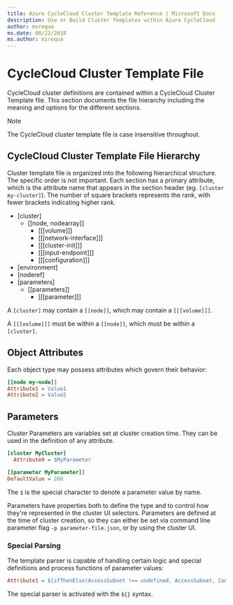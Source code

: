 ```yaml
---
title: Azure CycleCloud Cluster Template Reference | Microsoft Docs
description: Use or Build Cluster Templates within Azure CycleCloud
author: mvrequa
ms.date: 08/22/2018
ms.author: mirequa
---
```


# CycleCloud Cluster Template File

CycleCloud cluster definitions are contained within a CycleCloud Cluster Template file.
This section documents the file hierarchy including the meaning and options for
the different sections.

> [!NOTE]
> The CycleCloud cluster template file is case insensitive throughout.

## CycleCloud Cluster Template File Hierarchy

Cluster template file is organized into the following hierarchical structure. The specific order is not important. Each section has a primary attribute, which is the attribute name that appears in the section header (eg. `[cluster my-cluster]`). The number of square brackets represents the rank, with fewer brackets indicating higher rank.  

- [cluster]
  - [[node, nodearray]]
    - [[[volume]]]
    - [[[network-interface]]]
    - [[[cluster-init]]]
    - [[[input-endpoint]]]
    - [[[configuration]]]
- [environment]
- [noderef]
- [parameters]
  - [[parameters]]
    - [[[parameter]]]

A `[cluster]` may contain a `[[node]]`, which may contain a `[[[volume]]]`.

A `[[[volume]]]` must be within a `[[node]]`, which must be within a `[cluster]`.

## Object Attributes

Each object type may possess attributes which govern their behavior:

``` ini
[[node my-node]]
Attribute1 = Value1
Attribute2 = Value2
```

## Parameters

Cluster Parameters are variables set at cluster creation time. They
can be used in the definition of any attribute.

``` ini
[cluster MyCluster]
  Attribute0 = $MyParameter

[[parameter MyParameter]]
DefaultValue = 200
```

The `$` is the special character to denote a parameter value by name.  

Parameters have properties both to define the type and to control how
they're represented in the cluster UI selectors. Parameters are defined
at the time of cluster creation, so they can either be set via command line parameter flag `-p parameter-file.json`, or by using the cluster UI.

### Special Parsing

The template parser is capable of handling certain logic and special definitions and process functions of parameter values:

``` ini
Attribute1 = ${ifThenElse(AccessSubnet !== undefined, AccessSubnet, ComputeSubnet)}
```

The special parser is activated with the `${}` syntax.
  
